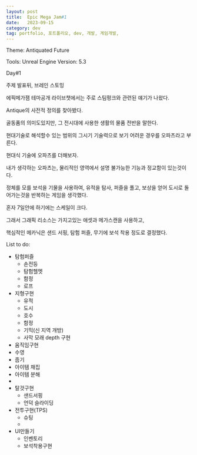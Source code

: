 ```yaml
---
layout: post
title:  Epic Mega Jam#1
date:   2023-09-15
category: dev
tag: portfolio, 포트폴리오, dev, 개발, 게임개발,
---
```



Theme: Antiquated Future

Tools: Unreal Engine
Version: 5.3 

Day#1

주제 발표뒤, 브레인 스토밍

에픽메가잼 테마공개 라이브챗에서는 주로 스팀펑크와 관련된 얘기가 나왔다.

Antique의 사전적 정의를 찾아봤다.

골동품의 의미도있지만, 그 전시대에 사용한 생활의 물품 전반을 말한다.

현대기술로 해석할수 있는 범위의 그시기 기술력으로 보기 어려운 경우를 오파츠라고 부른다.


현대식 기술에 오파츠를 더해보자.

내가 생각하는 오파츠는, 물리적인 영역에서 설명 불가능한 기능과 정교함이 있는것이다.

정체를 모를 보석을 기물을 사용하여, 유적을 탐사, 퍼즐을 풀고, 보상을 얻어 도시로 돌어가는것을 반복하는 게임을 생각했다.

혼자 7일안에 하기에는 스케일이 크다.

그래서 그래픽 리소스는 가지고있는 애셋과 메가스캔을 사용하고,


핵심적인 메카닉은 샌드 서핑, 탐험 퍼즐, 무기에 보석 착용 정도로 결정했다.

List to do:
- 탐험퍼즐
  - 손전등
  - 탐험헬멧
  - 함정
  - 로프
- 지형구현
  - 유적
  - 도시
  - 호수
  - 함정
  - 기믹(신 지역 개방)
  - 사막 모래 depth 구현
- 움직임구현
 - 수영
 - 줍기
 - 아이템 채집
 - 아이템 분해
 - 
- 탈것구현
  - 샌드서핑
  - 언덕 슬라이딩
- 전투구현(TPS)
  - 슈팅
  - 
- UI만들기
  - 인벤토리
  - 보석착용구현